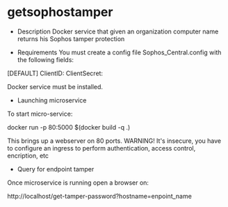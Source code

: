 # getsophostamper

- Description 
Docker service that given an organization computer name returns his Sophos tamper protection

- Requirements 
You must create a config file Sophos_Central.config with the following fields: 

[DEFAULT]
ClientID:
ClientSecret:

Docker service must be installed. 

- Launching microservice 

To start micro-service: 

docker run -p 80:5000 $(docker build -q .)

This brings up a webserver on 80 ports. WARNING! It's insecure, you have to configure an ingress to perform authentication, access control, encription, etc 

- Query for endpoint tamper

Once microservice is running open a browser on:

http://localhost/get-tamper-password?hostname=enpoint_name 

